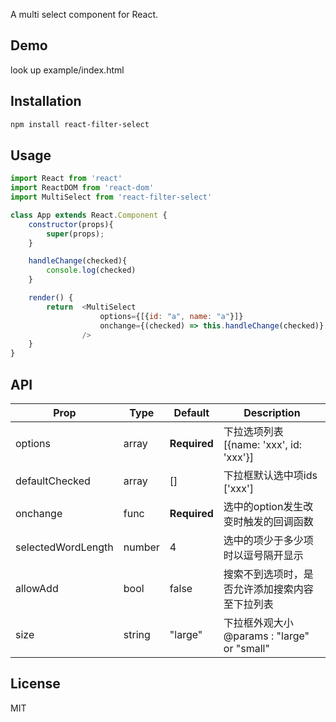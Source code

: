 A multi select component for React.

## Demo

look up example/index.html  

## Installation

```bash
npm install react-filter-select
```

## Usage

```javascript
import React from 'react'
import ReactDOM from 'react-dom'
import MultiSelect from 'react-filter-select' 

class App extends React.Component {
    constructor(props){
        super(props);
    }

    handleChange(checked){
        console.log(checked)  
    }

    render() { 
        return  <MultiSelect
                    options={[{id: "a", name: "a"}]}  
                    onchange={(checked) => this.handleChange(checked)}
                /> 
    }
} 

```

## API

| Prop                                  | Type              | Default                                                                                  | Description                                                                                                                                                                                                               |
| ------------------------------------- | ----------------- | ---------------------------------------------------------------------------------------- | ------------------------------------------------------------------------------------------------------------------------------------------------------------------------------------------------------------------------- |
| options                               | array              | **Required**                                                                             | 下拉选项列表 [{name: 'xxx', id: 'xxx'}] |
| defaultChecked                        | array              | []                                                                                       | 下拉框默认选中项ids ['xxx'] |
| onchange                              | func               | **Required**                                                                             | 选中的option发生改变时触发的回调函数 |
| selectedWordLength                    | number             |  4                                                                                       | 选中的项少于多少项时以逗号隔开显示 |   
| allowAdd                              | bool               |  false                                                                                   | 搜索不到选项时，是否允许添加搜索内容至下拉列表 |
| size                                  | string             |  "large"                                                                                 | 下拉框外观大小 @params : "large" or "small"  |   

 

## License

MIT
